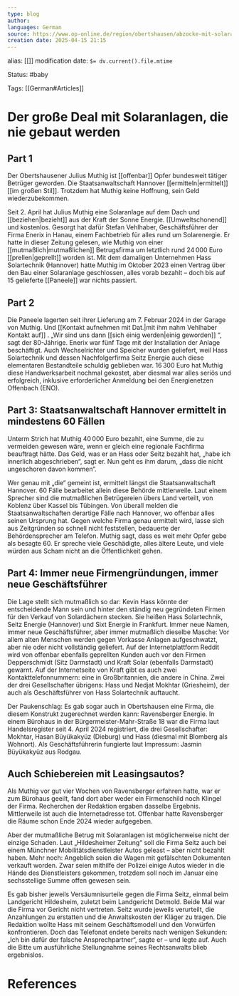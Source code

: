 ```yaml
---
type: blog
author: 
languages: German
source: https://www.op-online.de/region/obertshausen/abzocke-mit-solaranlage-mann-aus-obertshausen-offenbar-opfer-bundesweiter-betrueger-93683969.html
creation date: 2025-04-15 21:15
---
```

alias: [[]]
modification date: `$= dv.current().file.mtime`

Status: #baby 

Tags: [[German#Articles]]

# Der große Deal mit Solaranlagen, die nie gebaut werden

## Part 1

Der Obertshausener Julius Muthig ist [[offenbar]] Opfer bundesweit tätiger Betrüger geworden. Die Staatsanwaltschaft Hannover [[ermitteln|ermittelt]]  [[im großen Stil]]. Trotzdem hat Muthig keine Hoffnung, sein Geld wiederzubekommen.

Seit 2. April hat Julius Muthig eine Solaranlage auf dem Dach und [[beziehen|bezieht]]  aus der Kraft der Sonne Energie. [[Umweltschonend]] und kostenlos. Gesorgt hat dafür Stefan Vehlhaber, Geschäftsführer der Firma Enerix in Hanau, einem Fachbetrieb für alles rund um Solarenergie. Er hatte in dieser Zeitung gelesen, wie Muthig von einer [[mutmaßlich|mutmaßlichen]]  Betrugsfirma um letztlich rund 24 000 Euro [[prellen|geprellt]]  worden ist. Mit dem damaligen Unternehmen Hass Solartechnik (Hannover) hatte Muthig im Oktober 2023 einen Vertrag über den Bau einer Solaranlage geschlossen, alles vorab bezahlt – doch bis auf 15 gelieferte [[Paneele]] war nichts passiert.

## Part 2

Die Paneele lagerten seit ihrer Lieferung am 7. Februar 2024 in der Garage von Muthig. Und [[Kontakt aufnehmen mit Dat.|mit ihm nahm Vehlhaber Kontakt auf]] . „Wir sind uns dann [[sich einig werden|einig geworden]] “, sagt der 80-Jährige. Enerix war fünf Tage mit der Installation der Anlage beschäftigt. Auch Wechselrichter und Speicher wurden geliefert, weil Hass Solartechnik und dessen Nachfolgerfirma Seitz Energie auch diese elementaren Bestandteile schuldig geblieben war. 16 300 Euro hat Muthig diese Handwerksarbeit nochmal gekostet, aber diesmal war alles seriös und erfolgreich, inklusive erforderlicher Anmeldung bei den Energienetzen Offenbach (ENO).

## Part 3: Staatsanwaltschaft Hannover ermittelt in mindestens 60 Fällen

Unterm Strich hat Muthig 40 000 Euro bezahlt, eine Summe, die zu vermeiden gewesen wäre, wenn er gleich eine regionale Fachfirma beauftragt hätte. Das Geld, was er an Hass oder Seitz bezahlt hat, „habe ich innerlich abgeschrieben“, sagt er. Nun geht es ihm darum, „dass die nicht ungeschoren davon kommen“.

Wer genau mit „die“ gemeint ist, ermittelt längst die Staatsanwaltschaft Hannover. 60 Fälle bearbeitet allein diese Behörde mittlerweile. Laut einem Sprecher sind die mutmaßlichen Betrügereien übers Land verteilt, von Koblenz über Kassel bis Tübingen. Von überall melden die Staatsanwaltschaften derartige Fälle nach Hannover, wo offenbar alles seinen Ursprung hat. Gegen welche Firma genau ermittelt wird, lasse sich aus Zeitgründen so schnell nicht feststellen, bedauerte der Behördensprecher am Telefon. Muthig sagt, dass es weit mehr Opfer gebe als besagte 60. Er spreche viele Geschädigte, alles ältere Leute, und viele würden aus Scham nicht an die Öffentlichkeit gehen.

## Part 4: Immer neue Firmengründungen, immer neue Geschäftsführer

Die Lage stellt sich mutmaßlich so dar: Kevin Hass könnte der entscheidende Mann sein und hinter den ständig neu gegründeten Firmen für den Verkauf von Solardächern stecken. Sie heißen Hass Solartechnik, Seitz Energie (Hannover) und Sixt Energie in Frankfurt. Immer neue Namen, immer neue Geschäftsführer, aber immer mutmaßlich dieselbe Masche: Vor allem alten Menschen werden gegen Vorkasse Anlagen aufgeschwatzt, aber nie oder nicht vollständig geliefert. Auf der Internetplattform Reddit wird von offenbar ebenfalls geprellten Kunden auch vor den Firmen Depperschmidt (Sitz Darmstadt) und Kraft Solar (ebenfalls Darmstadt) gewarnt. Auf der Internetseite von Kraft gibt es auch zwei Kontakttelefonnummern: eine in Großbritannien, die andere in China. Zwei der drei Gesellschafter übrigens: Hass und Nedjat Mokhtar (Griesheim), der auch als Geschäftsführer von Hass Solartechnik auftaucht.

Der Paukenschlag: Es gab sogar auch in Obertshausen eine Firma, die diesem Konstrukt zugerechnet werden kann: Ravensberger Energie. In einem Bürohaus in der Bürgermeister-Mahr-Straße 18 war die Firma laut Handelsregister seit 4. April 2024 registriert, die drei Gesellschafter: Mokhtar, Hasan Büyükakyüz (Dieburg) und Hass (diesmal mit Blomberg als Wohnort). Als Geschäftsführerin fungierte laut Impressum: Jasmin Büyükakyüz aus Rodgau.

## Auch Schiebereien mit Leasingsautos?

Als Muthig vor gut vier Wochen von Ravensberger erfahren hatte, war er zum Bürohaus geeilt, fand dort aber weder ein Firmenschild noch Klingel der Firma. Recherchen der Redaktion ergaben dasselbe Ergebnis. Mittlerweile ist auch die Internetadresse tot. Offenbar hatte Ravensberger die Räume schon Ende 2024 wieder aufgegeben.

Aber der mutmaßliche Betrug mit Solaranlagen ist möglicherweise nicht der einzige Schaden. Laut „Hildesheimer Zeitung“ soll die Firma Seitz auch bei einem Münchner Mobilitätsdienstleister Autos geleast – aber nicht bezahlt haben. Mehr noch: Angeblich seien die Wagen mit gefälschten Dokumenten verkauft worden. Zwar seien mithilfe der Polizei einige Autos wieder in die Hände des Dienstleisters gekommen, trotzdem soll noch im Januar eine sechsstellige Summe offen gewesen sein.

Es gab bisher jeweils Versäumnisurteile gegen die Firma Seitz, einmal beim Landgericht Hildesheim, zuletzt beim Landgericht Detmold. Beide Mal war die Firma vor Gericht nicht vertreten. Seitz wurde jeweils verurteilt, die Anzahlungen zu erstatten und die Anwaltskosten der Kläger zu tragen. Die Redaktion wollte Hass mit seinem Geschäftsmodell und den Vorwürfen konfrontieren. Doch das Telefonat endete bereits nach wenigen Sekunden: „Ich bin dafür der falsche Ansprechpartner“, sagte er – und legte auf. Auch die Bitte um ausführliche Stellungnahme seines Rechtsanwalts blieb ergebnislos.













# References